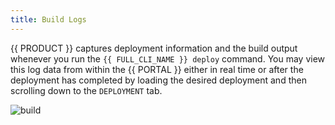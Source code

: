 ```yaml
---
title: Build Logs
---
```


{{ PRODUCT }} captures deployment information and the build output whenever you run the `{{ FULL_CLI_NAME }} deploy` command. You may view this log data from within the {{ PORTAL }}  either in real time or after the deployment has completed by loading the desired deployment and then scrolling down to the `DEPLOYMENT` tab.

![build](/images/logs/build.png)